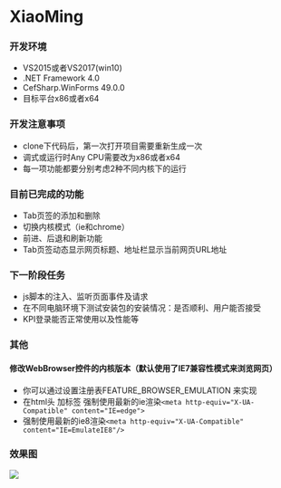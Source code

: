 # XiaoMing
### 开发环境
- VS2015或者VS2017(win10)
- .NET Framework 4.0
- CefSharp.WinForms 49.0.0
- 目标平台x86或者x64
### 开发注意事项
- clone下代码后，第一次打开项目需要重新生成一次
- 调式或运行时Any CPU需要改为x86或者x64
- 每一项功能都要分别考虑2种不同内核下的运行
### 目前已完成的功能
- Tab页签的添加和删除
- 切换内核模式（ie和chrome）
- 前进、后退和刷新功能
- Tab页签动态显示网页标题、地址栏显示当前网页URL地址
### 下一阶段任务
- js脚本的注入、监听页面事件及请求
- 在不同电脑环境下测试安装包的安装情况：是否顺利、用户能否接受
- KPI登录能否正常使用以及性能等
### 其他
#### 修改WebBrowser控件的内核版本（默认使用了IE7兼容性模式来浏览网页）
- 你可以通过设置注册表FEATURE_BROWSER_EMULATION 来实现
- 在html头 加标签 强制使用最新的ie渲染```<meta http-equiv="X-UA-Compatible" content="IE=edge">```
- 强制使用最新的ie8渲染```<meta http-equiv="X-UA-Compatible" content="IE=EmulateIE8"/>```
### 效果图
![](http://upload-images.jianshu.io/upload_images/2763951-d3022e2bf16950fa.gif?imageMogr2/auto-orient/strip)

